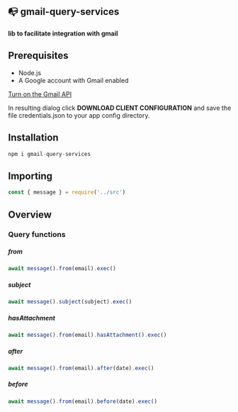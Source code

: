## :mailbox_with_no_mail: gmail-query-services
#### lib to facilitate integration with gmail

## Prerequisites
* Node.js
* A Google account with Gmail enabled


[Turn on the Gmail API](https://developers.google.com/gmail/api/quickstart/nodejs#step_1_turn_on_the)

In resulting dialog click **DOWNLOAD CLIENT CONFIGURATION** and save the file credentials.json to your app config directory. 

## Installation
```javascript
npm i gmail-query-services
```

## Importing
```javascript
const { message } = require('../src')
```

## Overview

### Query functions

##### from
```javascript
await message().from(email).exec()
```

##### subject
```javascript
await message().subject(subject).exec()
```

##### hasAttachment
```javascript
await message().from(email).hasAttachment().exec()
```

##### after
```javascript
await message().from(email).after(date).exec()
```

##### before
```javascript
await message().from(email).before(date).exec()
```
